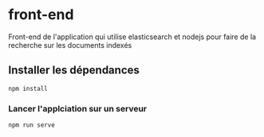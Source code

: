 # front-end
Front-end de l'application qui utilise elasticsearch et nodejs pour faire de la recherche sur les documents indexés

## Installer les dépendances 
```
npm install
```

### Lancer l'applciation sur un serveur
```
npm run serve
```

